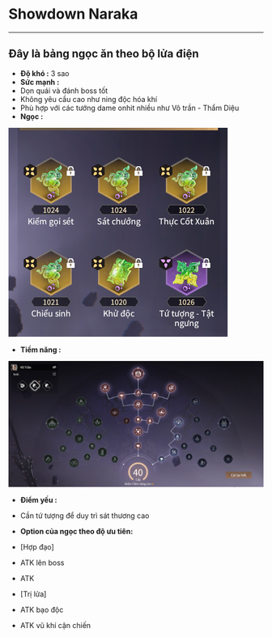 # Showdown Naraka

---


## Đây là bảng ngọc ăn theo bộ lửa điện

 - **Độ khó :** 3 sao
 - **Sức mạnh :** 
 - Dọn quái và đánh boss tốt
 - Không yêu cầu cao như ning độc hóa khí
 - Phù hợp với các tướng dame onhit nhiều như Vô trần - Thẩm Diệu 
 - **Ngọc :**

 ![alt text](image-20.png)

 - **Tiềm năng :**

 ![tiemnangdoc](image-19.png)
 
 - **Điểm yếu :** 
 - Cần tứ tượng để duy trì sát thương cao 

 - **Option của ngọc theo độ ưu tiên:**
  - [Hợp đạo]
  - ATK lên boss  
  - ATK
  - [Trị lửa]
  - ATK bạo độc
  - ATK vũ khí cận chiến
  
